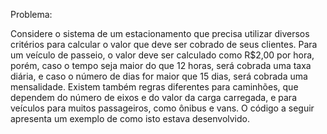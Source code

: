 Problema:

Considere o sistema de um estacionamento que precisa utilizar diversos critérios
para calcular o valor que deve ser cobrado de seus clientes. Para um veículo
de passeio, o valor deve ser calculado como R$2,00 por hora, porém, caso o tempo
seja maior do que 12 horas, será cobrada uma taxa diária, e caso o número de dias
for maior que 15 dias, será cobrada uma mensalidade. Existem também regras diferentes
para caminhões, que dependem do número de eixos e do valor da carga
carregada, e para veículos para muitos passageiros, como ônibus e vans. O código a
seguir apresenta um exemplo de como isto estava desenvolvido.